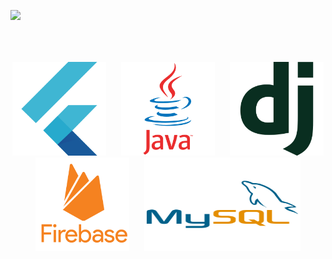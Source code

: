 
<a href="https://github.com/DenverCoder1/readme-typing-svg"><img src="https://readme-typing-svg.demolab.com?&font=monospace&color=abcdef&size=50&height=90&width=1600&duration=1000&pause=1000&lines=Hey, I'm Victor!;I'm+a+FullStack+Developer;I'm+also+a+graduated+Software+Engineer!"/></a>
<div style="height: 50px;"></div>
<div align="center">
<img src="https://github.com/devicons/devicon/blob/master/icons/flutter/flutter-original.svg" width="150" height="150"/> &nbsp;&nbsp;&nbsp;&nbsp;
<img src="https://github.com/devicons/devicon/blob/master/icons/java/java-original-wordmark.svg" width="150" height="150"/> &nbsp;&nbsp;&nbsp;&nbsp;
<img src="https://github.com/devicons/devicon/blob/master/icons/django/django-plain.svg" width="150" height="150"/> &nbsp;&nbsp;&nbsp;&nbsp;
<img src="https://github.com/devicons/devicon/blob/master/icons/firebase/firebase-plain-wordmark.svg" width="150" height="150"/> &nbsp;&nbsp;&nbsp;&nbsp;
<img src="https://github.com/devicons/devicon/blob/master/icons/mysql/mysql-original-wordmark.svg" width="250" height="150"/> &nbsp;&nbsp;&nbsp;&nbsp;
</div>

